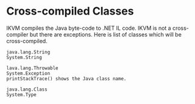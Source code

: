 # Cross-compiled Classes

IKVM compiles the Java byte-code to .NET IL code. IKVM is not a cross-compiler but there are exceptions. Here is list of classes which will be cross-compiled.

```
java.lang.String
System.String
```

```
lava.lang.Throwable
System.Exception
printStackTrace() shows the Java class name.
```

```
java.lang.Class
System.Type
```